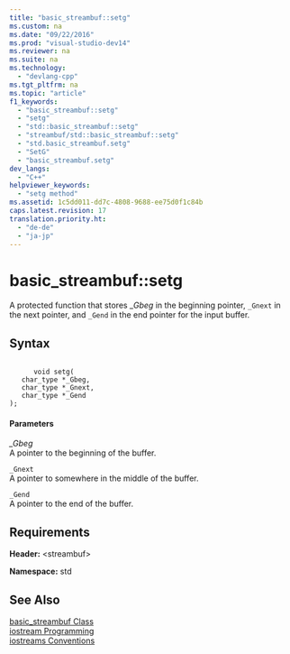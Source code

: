 ```yaml
---
title: "basic_streambuf::setg"
ms.custom: na
ms.date: "09/22/2016"
ms.prod: "visual-studio-dev14"
ms.reviewer: na
ms.suite: na
ms.technology: 
  - "devlang-cpp"
ms.tgt_pltfrm: na
ms.topic: "article"
f1_keywords: 
  - "basic_streambuf::setg"
  - "setg"
  - "std::basic_streambuf::setg"
  - "streambuf/std::basic_streambuf::setg"
  - "std.basic_streambuf.setg"
  - "SetG"
  - "basic_streambuf.setg"
dev_langs: 
  - "C++"
helpviewer_keywords: 
  - "setg method"
ms.assetid: 1c5dd011-dd7c-4808-9688-ee75d0f1c84b
caps.latest.revision: 17
translation.priority.ht: 
  - "de-de"
  - "ja-jp"
---
```

# basic_streambuf::setg
A protected function that stores _*Gbeg* in the beginning pointer, `_Gnext` in the next pointer, and `_Gend` in the end pointer for the input buffer.  
  
## Syntax  
  
```  
  
      void setg(  
   char_type *_Gbeg,  
   char_type *_Gnext,  
   char_type *_Gend  
);  
```  
  
#### Parameters  
 *_Gbeg*  
 A pointer to the beginning of the buffer.  
  
 `_Gnext`  
 A pointer to somewhere in the middle of the buffer.  
  
 `_Gend`  
 A pointer to the end of the buffer.  
  
## Requirements  
 **Header:** <streambuf\>  
  
 **Namespace:** std  
  
## See Also  
 [basic_streambuf Class](../vs140/basic_streambuf-class.md)   
 [iostream Programming](../vs140/iostream-programming.md)   
 [iostreams Conventions](../vs140/iostreams-conventions.md)